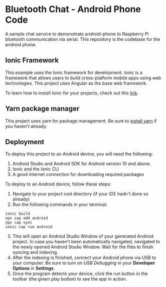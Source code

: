 # Bluetooth Chat - Android Phone Code

A sample chat service to demonstrate android-phone to Raspberry Pi bluetooth communication via serial. This repository is the codebase for the android phone.

## Ionic Framework

This example uses the Ionic framework for development. Ionic is a framework that allows users to build cross-platform mobile apps using web technologies. This project uses Angular as the base web framework.

To learn how to install Ionic for your projects, check out this [link](https://ionicframework.com/docs/intro/cli).

## Yarn package manager

This project uses yarn for package management. Be sure to [install yarn](https://classic.yarnpkg.com/en/docs/install) if you haven't already.

## Deployment

To deploy this project to an Android device, you will need the following:

1. Android Studio and Android SDK for Android version 10 and above.
2. Ionic and the Ionic CLI
3. A good internet connection for downloading required packages

To deploy to an Android device, follow these steps:

1. Navigate to your project root directory (if your IDE hadn't done so already)
2. Run the following commands in your terminal:

```
ionic build
npx cap add android
npx cap sync
ionic cap run android
```

3. This will open an Android Studio Window of your generated Android project. In case you haven't been automatically navigated, navigated to the newly opened Android Studio Window. Wait for the files to finish syncing and indexing.
4. After the indexing is finished, connect your Android phone via USB to your computer. Be sure to turn on *USB Debugging* in your **Developer Options** in **Settings**.
5. Once the program detects your device, click the run button in the toolbar (the green play button) to see the app in action.
